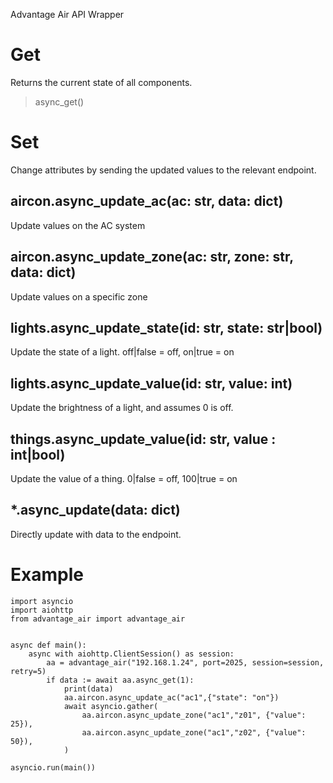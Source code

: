 Advantage Air API Wrapper

# Get

Returns the current state of all components.

> async_get()

# Set

Change attributes by sending the updated values to the relevant endpoint.

## aircon.async_update_ac(ac: str, data: dict)

Update values on the AC system

## aircon.async_update_zone(ac: str, zone: str, data: dict)

Update values on a specific zone

## lights.async_update_state(id: str, state: str|bool)

Update the state of a light. off|false = off, on|true = on

## lights.async_update_value(id: str, value: int)

Update the brightness of a light, and assumes 0 is off.

## things.async_update_value(id: str, value : int|bool)

Update the value of a thing. 0|false = off, 100|true = on

## \*.async_update(data: dict)

Directly update with data to the endpoint.

# Example

```{.python}
import asyncio
import aiohttp
from advantage_air import advantage_air


async def main():
    async with aiohttp.ClientSession() as session:
        aa = advantage_air("192.168.1.24", port=2025, session=session, retry=5)
        if data := await aa.async_get(1):
            print(data)
            aa.aircon.async_update_ac("ac1",{"state": "on"})
            await asyncio.gather(
                aa.aircon.async_update_zone("ac1","z01", {"value": 25}),
                aa.aircon.async_update_zone("ac1","z02", {"value": 50}),
            )

asyncio.run(main())
```
